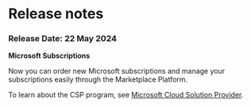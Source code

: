 # Release notes

### Release Date: 22 May 2024

**Microsoft Subscriptions**

Now you can order new Microsoft subscriptions and manage your subscriptions easily through the Marketplace Platform.&#x20;

To learn about the CSP program, see [Microsoft Cloud Solution Provider](./).&#x20;
